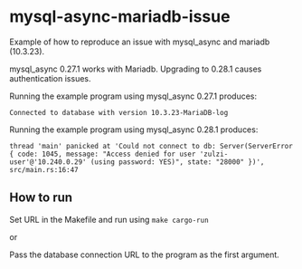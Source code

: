 # mysql-async-mariadb-issue

Example of how to reproduce an issue with mysql_async and mariadb (10.3.23).

mysql_async 0.27.1 works with Mariadb. Upgrading to 0.28.1 causes authentication issues.

Running the example program using mysql_async 0.27.1 produces:

`Connected to database with version 10.3.23-MariaDB-log`

Running the example program using mysql_async 0.28.1 produces:

`thread 'main' panicked at 'Could not connect to db: Server(ServerError { code: 1045, message: "Access denied for user 'zulzi-user'@'10.240.0.29' (using password: YES)", state: "28000" })', src/main.rs:16:47`

## How to run
Set URL in the Makefile and run using `make cargo-run`

or

Pass the database connection URL to the program as the first argument.


